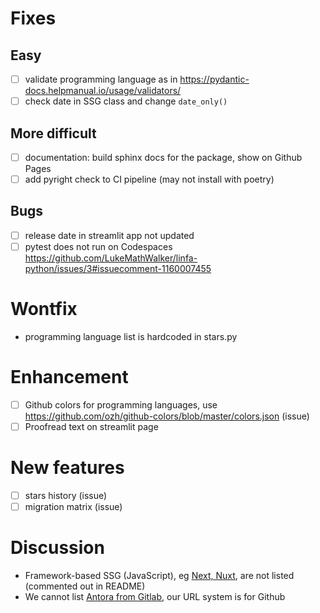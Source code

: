 Fixes
=====

## Easy

- [ ] validate programming language as in https://pydantic-docs.helpmanual.io/usage/validators/
- [ ] check date in SSG class and change `date_only()`

## More difficult

- [ ] documentation: build sphinx docs for the package, show on Github Pages
- [ ] add pyright check to CI pipeline (may not install with poetry)

## Bugs

- [ ] release date in streamlit app not updated 
- [ ] pytest does not run on Codespaces https://github.com/LukeMathWalker/linfa-python/issues/3#issuecomment-1160007455

Wontfix
=======

- programming language list is hardcoded in stars.py

Enhancement
===========

- [ ] Github colors for programming languages, use https://github.com/ozh/github-colors/blob/master/colors.json (issue)
- [ ] Proofread text on streamlit page

New features
============

- [ ] stars history (issue)
- [ ] migration matrix (issue)

Discussion
==========

- Framework-based SSG (JavaScript), eg [Next, Nuxt](https://ssg-build-performance-tests.netlify.app/), are not listed (commented out in README) 
- We cannot list [Antora from Gitlab](https://gitlab.com/antora/antora), our URL system is for Github
